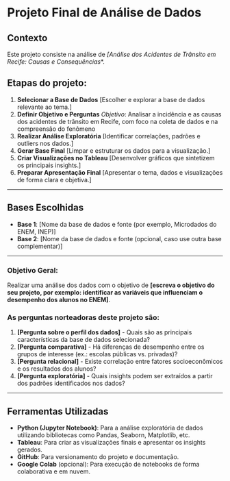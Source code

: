 # Projeto Final de Análise de Dados

## Contexto  
Este projeto consiste na análise de *[Análise dos Acidentes de Trânsito em Recife: Causas e Consequências**.  

## Etapas do projeto:
1. **Selecionar a Base de Dados** [Escolher e explorar a base de dados relevante ao tema.]
2. **Definir Objetivo e Perguntas**
*Objetivo*: Analisar a incidência e as causas dos acidentes de trânsito em Recife, com foco na coleta de dados e na compreensão do fenômeno
4. **Realizar Análise Exploratória**  [Identificar correlações, padrões e outliers nos dados.]
5. **Gerar Base Final**  [Limpar e estruturar os dados para a visualização.]
6. **Criar Visualizações no Tableau**  [Desenvolver gráficos que sintetizem os principais insights.]
7. **Preparar Apresentação Final**  [Apresentar o tema, dados e visualizações de forma clara e objetiva.]

---

## Bases Escolhidas  
- **Base 1**: [Nome da base de dados e fonte (por exemplo, Microdados do ENEM, INEP)]  
- **Base 2**: [Nome da base de dados e fonte (opcional, caso use outra base complementar)]  

---
 
### Objetivo Geral:
Realizar uma análise dos dados com o objetivo de **[escreva o objetivo do seu projeto, por exemplo: identificar as variáveis que influenciam o desempenho dos alunos no ENEM]**.  

### As perguntas norteadoras deste projeto são:  
1. **[Pergunta sobre o perfil dos dados]** - Quais são as principais características da base de dados selecionada?  
2. **[Pergunta comparativa]** - Há diferenças de desempenho entre os grupos de interesse (ex.: escolas públicas vs. privadas)?  
3. **[Pergunta relacional]** - Existe correlação entre fatores socioeconômicos e os resultados dos alunos?  
4. **[Pergunta exploratória]** - Quais insights podem ser extraídos a partir dos padrões identificados nos dados?

---

## Ferramentas Utilizadas  
- **Python (Jupyter Notebook)**: Para a análise exploratória de dados utilizando bibliotecas como Pandas, Seaborn, Matplotlib, etc.  
- **Tableau**: Para criar as visualizações finais e apresentar os insights gerados.  
- **GitHub**: Para versionamento do projeto e documentação.  
- **Google Colab** (opcional): Para execução de notebooks de forma colaborativa e em nuvem.  
